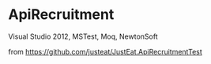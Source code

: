 ApiRecruitment
==============
Visual Studio 2012,
MSTest,
Moq,
NewtonSoft

from https://github.com/justeat/JustEat.ApiRecruitmentTest
